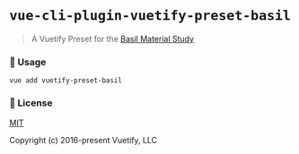 # `vue-cli-plugin-vuetify-preset-basil`

> A Vuetify Preset for the [Basil Material Study](https://material.io/design/material-studies/basil.html)

### 🚀 Usage

```
vue add vuetify-preset-basil
```

### 📑 License
[MIT](http://opensource.org/licenses/MIT)

Copyright (c) 2016-present Vuetify, LLC
